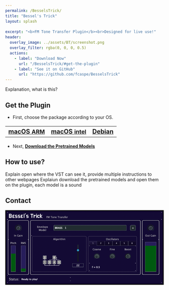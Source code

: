 ```yaml
---
permalink: /BesselsTrick/
title: "Bessel's Trick"
layout: splash

excerpt: "<b>FM Tone Transfer Plugin</b><br>Designed for live use!"
header:
  overlay_image: ../assets/BT/screenshot.png
  overlay_filter: rgba(0, 0, 0, 0.5)
  actions:
    - label: "Download Now"
      url: "/BesselsTrick/#get-the-plugin"
    - label: "See it on GitHub"
      url: "https://github.com/fcaspe/BesselsTrick"
---
```

<style>
.center {
  margin-left: auto;
  margin-right: auto;
  font-size: 140%;
}
</style>

Explanation, what is this?

## Get the Plugin

 - First, choose the package according to your OS.
<table class="center">
<tr>
    <th>
    <a href="/BesselsTrick">macOS <font size="+1">ARM</font></a>
    </th>
    <th>
    <a href="/BesselsTrick">macOS <font size="+1">intel</font></a>
    </th>
    <th>
    <a href="/BesselsTrick">Debian</a>
    </th>
</tr>

</table>

- Next, <a href="/BesselsTrick"><b>Download the Pretrained Models</b></a>

## How to use?
Explain open where the VST can see it, provide multiple instructions to other webpages
Explaiun download the pretrained models and open them on the plugin, each model is a sound

## Contact

<p align="center" width="100%">
<img src="../assets/BT/screenshot.png" alt="Screenshot" width=600>
</p>


